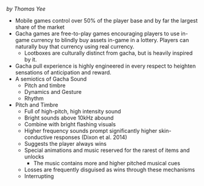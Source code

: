 *by Thomas Yee*

- Mobile games control over 50% of the player base and by far the largest share of the market
- Gacha games are free-to-play games encouraging players to use in-game currency to blindly buy assets in-game in a lottery. Players can naturally buy that currency using real currency.
	- Lootboxes are culturally distinct from gacha, but is heavily inspired by it.
- Gacha pull experience is highly engineered in every respect to heighten sensations of anticipation and reward.
- A semiotics of Gacha Sound
	- Pitch and timbre
	- Dynamics and Gesture
	- Rhythm
- Pitch and Timbre
	- Full of high-pitch, high intensity sound
	- Bright sounds above 10kHz abound
	- Combine with bright flashing visuals
	- Higher frequency sounds prompt significantly higher skin-conductive responses (Dixon et al. 2014)
	- Suggests the player always wins
	- Special animations and music reserved for the rarest of items and unlocks
		- The music contains more and higher pitched musical cues
	- Losses are frequently disguised as wins through these mechanisms
	- Interrupting 